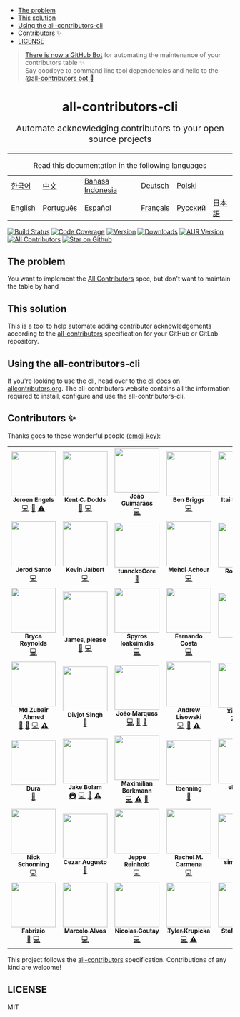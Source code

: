 <!-- START doctoc generated TOC please keep comment here to allow auto update -->
<!-- DON'T EDIT THIS SECTION, INSTEAD RE-RUN doctoc TO UPDATE -->

- [The problem](#the-problem)
- [This solution](#this-solution)
- [Using the all-contributors-cli](#using-the-all-contributors-cli)
- [Contributors ✨](#contributors-%e2%9c%a8)
- [LICENSE](#license)

<!-- END doctoc generated TOC please keep comment here to allow auto update -->

> [There is now a GitHub Bot](https://github.com/all-contributors/all-contributors-bot)
> for automating the maintenance of your contributors table ✨<br />Say goodbye
> to command line tool dependencies and hello to the
> [@all-contributors bot 🤖](https://github.com/all-contributors/all-contributors-bot)

<h1 align="center">
  all-contributors-cli
</h1>
<p align="center" style="font-size: 1.2rem;">Automate acknowledging contributors to your open source projects</p>

<hr />

<table>
    <caption>Read this documentation in the following languages</caption>
    <tbody>
        <tr>
            <td><a href="https://allcontributors.org/docs/ko/cli/overview">한국어</a></td>
            <td><a href="https://allcontributors.org/docs/zh-CN/cli/overview">中文</a></td>
            <td><a href="https://allcontributors.org/docs/id/cli/overview">Bahasa Indonesia</a></td>
            <td><a href="https://allcontributors.org/docs/de/cli/overview">Deutsch</a></td>
            <td><a href="https://allcontributors.org/docs/pl/cli/overview">Polski</a></td>
        </tr>
        <tr>
            <td><a href="https://allcontributors.org/docs/en/cli/overview">English</a></td>
            <td><a href="https://allcontributors.org/docs/pt-BR/cli/overview">Português</a></td>
            <td><a href="https://allcontributors.org/docs/es-ES/cli/overview">Español</a></td>
            <td><a href="https://allcontributors.org/docs/fr/cli/overview">Français</a></td>
            <td><a href="https://allcontributors.org/docs/ru/cli/overview">Русский</a></td>
            <td><a href="https://allcontributors.org/docs/ja/cli/overview">日本語</a></td>
        </tr>
    </tbody>
</table>

[![Build Status](https://img.shields.io/circleci/project/all-contributors/all-contributors-cli/master.svg)](https://circleci.com/gh/all-contributors/workflows/all-contributors-cli/tree/master)
[![Code Coverage](https://img.shields.io/codecov/c/github/all-contributors/all-contributors-cli.svg)](https://codecov.io/github/all-contributors/all-contributors-cli)
[![Version](https://img.shields.io/npm/v/all-contributors-cli.svg)](https://www.npmjs.com/package/all-contributors-cli)
[![Downloads](https://img.shields.io/npm/dm/all-contributors-cli.svg)](http://www.npmtrends.com/all-contributors-cli)
[![AUR Version](https://img.shields.io/aur/version/all-contributors-cli.svg)](https://aur.archlinux.org/packages/all-contributors-cli)
[![All Contributors](https://img.shields.io/badge/all_contributors-37-orange.svg?style=flat-square)](#contributors-)
[![Star on Github](https://img.shields.io/github/stars/all-contributors/all-contributors-cli.svg?style=social)](https://github.com/all-contributors/all-contributors-cli/stargazers)

## The problem

You want to implement the
[All Contributors](https://github.com/all-contributors/all-contributors) spec,
but don't want to maintain the table by hand

## This solution

This is a tool to help automate adding contributor acknowledgements according to
the [all-contributors](https://github.com/all-contributors/all-contributors)
specification for your GitHub or GitLab repository.

## Using the all-contributors-cli

If you're looking to use the cli, head over to
[the cli docs on allcontributors.org](https://allcontributors.org/docs/en/cli/overview).
The all-contributors website contains all the information required to install,
configure and use the all-contributors-cli.

## Contributors ✨

Thanks goes to these wonderful people
([emoji key](https://allcontributors.org/docs/en/emoji-key)):

<!-- ALL-CONTRIBUTORS-LIST:START - Do not remove or modify this section -->
<!-- prettier-ignore-start -->
<!-- markdownlint-disable -->
<table>
  <tr>
    <td align="center"><a href="https://github.com/jfmengels"><img src="https://avatars.githubusercontent.com/u/3869412?v=3" width="100px;" alt=""/><br /><sub><b>Jeroen Engels</b></sub></a><br /><a href="https://github.com/all-contributors/all-contributors-cli/commits?author=jfmengels" title="Code">💻</a> <a href="https://github.com/all-contributors/all-contributors-cli/commits?author=jfmengels" title="Documentation">📖</a> <a href="https://github.com/all-contributors/all-contributors-cli/commits?author=jfmengels" title="Tests">⚠️</a></td>
    <td align="center"><a href="http://kentcdodds.com/"><img src="https://avatars.githubusercontent.com/u/1500684?v=3" width="100px;" alt=""/><br /><sub><b>Kent C. Dodds</b></sub></a><br /><a href="https://github.com/all-contributors/all-contributors-cli/commits?author=kentcdodds" title="Documentation">📖</a> <a href="https://github.com/all-contributors/all-contributors-cli/commits?author=kentcdodds" title="Code">💻</a></td>
    <td align="center"><a href="https://github.com/jccguimaraes"><img src="https://avatars.githubusercontent.com/u/14871650?v=3" width="100px;" alt=""/><br /><sub><b>João Guimarães</b></sub></a><br /><a href="https://github.com/all-contributors/all-contributors-cli/commits?author=jccguimaraes" title="Code">💻</a></td>
    <td align="center"><a href="http://beneb.info"><img src="https://avatars.githubusercontent.com/u/1282980?v=3" width="100px;" alt=""/><br /><sub><b>Ben Briggs</b></sub></a><br /><a href="https://github.com/all-contributors/all-contributors-cli/commits?author=ben-eb" title="Code">💻</a></td>
    <td align="center"><a href="https://github.com/itaisteinherz"><img src="https://avatars.githubusercontent.com/u/22768990?v=3" width="100px;" alt=""/><br /><sub><b>Itai Steinherz</b></sub></a><br /><a href="https://github.com/all-contributors/all-contributors-cli/commits?author=itaisteinherz" title="Documentation">📖</a> <a href="https://github.com/all-contributors/all-contributors-cli/commits?author=itaisteinherz" title="Code">💻</a></td>
    <td align="center"><a href="https://github.com/alexjoverm"><img src="https://avatars.githubusercontent.com/u/5701162?v=3" width="100px;" alt=""/><br /><sub><b>Alex Jover</b></sub></a><br /><a href="https://github.com/all-contributors/all-contributors-cli/commits?author=alexjoverm" title="Code">💻</a> <a href="https://github.com/all-contributors/all-contributors-cli/commits?author=alexjoverm" title="Documentation">📖</a></td>
  </tr>
  <tr>
    <td align="center"><a href="https://jerodsanto.net"><img src="https://avatars3.githubusercontent.com/u/8212?v=3" width="100px;" alt=""/><br /><sub><b>Jerod Santo</b></sub></a><br /><a href="https://github.com/all-contributors/all-contributors-cli/commits?author=jerodsanto" title="Code">💻</a></td>
    <td align="center"><a href="https://github.com/kevinjalbert"><img src="https://avatars1.githubusercontent.com/u/574871?v=3" width="100px;" alt=""/><br /><sub><b>Kevin Jalbert</b></sub></a><br /><a href="https://github.com/all-contributors/all-contributors-cli/commits?author=kevinjalbert" title="Code">💻</a></td>
    <td align="center"><a href="https://i.am.charlike.online"><img src="https://avatars3.githubusercontent.com/u/5038030?v=4" width="100px;" alt=""/><br /><sub><b>tunnckoCore</b></sub></a><br /><a href="#tool-charlike" title="Tools">🔧</a></td>
    <td align="center"><a href="https://machour.idk.tn/"><img src="https://avatars2.githubusercontent.com/u/304450?v=4" width="100px;" alt=""/><br /><sub><b>Mehdi Achour</b></sub></a><br /><a href="https://github.com/all-contributors/all-contributors-cli/commits?author=machour" title="Code">💻</a></td>
    <td align="center"><a href="https://codsen.com"><img src="https://avatars1.githubusercontent.com/u/8344688?v=4" width="100px;" alt=""/><br /><sub><b>Roy Revelt</b></sub></a><br /><a href="https://github.com/all-contributors/all-contributors-cli/issues?q=author%3Arevelt" title="Bug reports">🐛</a></td>
    <td align="center"><a href="https://github.com/chrisinajar"><img src="https://avatars1.githubusercontent.com/u/422331?v=4" width="100px;" alt=""/><br /><sub><b>Chris Vickery</b></sub></a><br /><a href="https://github.com/all-contributors/all-contributors-cli/commits?author=chrisinajar" title="Code">💻</a></td>
  </tr>
  <tr>
    <td align="center"><a href="https://github.com/brycereynolds"><img src="https://avatars2.githubusercontent.com/u/1026002?v=4" width="100px;" alt=""/><br /><sub><b>Bryce Reynolds</b></sub></a><br /><a href="https://github.com/all-contributors/all-contributors-cli/commits?author=brycereynolds" title="Code">💻</a></td>
    <td align="center"><a href="http://www.jmeas.com"><img src="https://avatars3.githubusercontent.com/u/2322305?v=4" width="100px;" alt=""/><br /><sub><b>James, please</b></sub></a><br /><a href="#ideas-jmeas" title="Ideas, Planning, & Feedback">🤔</a> <a href="https://github.com/all-contributors/all-contributors-cli/commits?author=jmeas" title="Code">💻</a></td>
    <td align="center"><a href="http://www.spyros.io"><img src="https://avatars3.githubusercontent.com/u/1057324?v=4" width="100px;" alt=""/><br /><sub><b>Spyros Ioakeimidis</b></sub></a><br /><a href="https://github.com/all-contributors/all-contributors-cli/commits?author=spirosikmd" title="Code">💻</a></td>
    <td align="center"><a href="https://github.com/fadc80"><img src="https://avatars3.githubusercontent.com/u/12335761?v=4" width="100px;" alt=""/><br /><sub><b>Fernando Costa</b></sub></a><br /><a href="https://github.com/all-contributors/all-contributors-cli/commits?author=fadc80" title="Code">💻</a></td>
    <td align="center"><a href="https://snipe.net"><img src="https://avatars0.githubusercontent.com/u/197404?v=4" width="100px;" alt=""/><br /><sub><b>snipe</b></sub></a><br /><a href="https://github.com/all-contributors/all-contributors-cli/commits?author=snipe" title="Documentation">📖</a></td>
    <td align="center"><a href="http://gantlaborde.com/"><img src="https://avatars0.githubusercontent.com/u/997157?v=4" width="100px;" alt=""/><br /><sub><b>Gant Laborde</b></sub></a><br /><a href="https://github.com/all-contributors/all-contributors-cli/commits?author=GantMan" title="Code">💻</a></td>
  </tr>
  <tr>
    <td align="center"><a href="https://in.linkedin.com/in/mzubairahmed"><img src="https://avatars2.githubusercontent.com/u/17708702?v=4" width="100px;" alt=""/><br /><sub><b>Md Zubair Ahmed</b></sub></a><br /><a href="https://github.com/all-contributors/all-contributors-cli/commits?author=M-ZubairAhmed" title="Documentation">📖</a> <a href="https://github.com/all-contributors/all-contributors-cli/issues?q=author%3AM-ZubairAhmed" title="Bug reports">🐛</a> <a href="https://github.com/all-contributors/all-contributors-cli/commits?author=M-ZubairAhmed" title="Code">💻</a> <a href="https://github.com/all-contributors/all-contributors-cli/commits?author=M-ZubairAhmed" title="Tests">⚠️</a></td>
    <td align="center"><a href="http://bogas04.github.io"><img src="https://avatars3.githubusercontent.com/u/6177621?v=4" width="100px;" alt=""/><br /><sub><b>Divjot Singh</b></sub></a><br /><a href="https://github.com/all-contributors/all-contributors-cli/commits?author=bogas04" title="Documentation">📖</a></td>
    <td align="center"><a href="https://github.com/tigermarques"><img src="https://avatars0.githubusercontent.com/u/15315098?v=4" width="100px;" alt=""/><br /><sub><b>João Marques</b></sub></a><br /><a href="https://github.com/all-contributors/all-contributors-cli/commits?author=tigermarques" title="Code">💻</a> <a href="https://github.com/all-contributors/all-contributors-cli/commits?author=tigermarques" title="Documentation">📖</a> <a href="#ideas-tigermarques" title="Ideas, Planning, & Feedback">🤔</a></td>
    <td align="center"><a href="http://hipstersmoothie.com"><img src="https://avatars3.githubusercontent.com/u/1192452?v=4" width="100px;" alt=""/><br /><sub><b>Andrew Lisowski</b></sub></a><br /><a href="https://github.com/all-contributors/all-contributors-cli/commits?author=hipstersmoothie" title="Code">💻</a> <a href="https://github.com/all-contributors/all-contributors-cli/commits?author=hipstersmoothie" title="Documentation">📖</a> <a href="https://github.com/all-contributors/all-contributors-cli/commits?author=hipstersmoothie" title="Tests">⚠️</a></td>
    <td align="center"><a href="https://github.com/chinesedfan"><img src="https://avatars3.githubusercontent.com/u/1736154?v=4" width="100px;" alt=""/><br /><sub><b>Xianming Zhong</b></sub></a><br /><a href="https://github.com/all-contributors/all-contributors-cli/commits?author=chinesedfan" title="Documentation">📖</a></td>
    <td align="center"><a href="https://github.com/xuchaoying"><img src="https://avatars2.githubusercontent.com/u/8073251?v=4" width="100px;" alt=""/><br /><sub><b>C.Y.Xu</b></sub></a><br /><a href="https://github.com/all-contributors/all-contributors-cli/commits?author=xuchaoying" title="Code">💻</a></td>
  </tr>
  <tr>
    <td align="center"><a href="https://github.com/chris-dura"><img src="https://avatars3.githubusercontent.com/u/3680914?v=4" width="100px;" alt=""/><br /><sub><b>Dura</b></sub></a><br /><a href="https://github.com/all-contributors/all-contributors-cli/commits?author=chris-dura" title="Documentation">📖</a></td>
    <td align="center"><a href="https://jakebolam.com"><img src="https://avatars2.githubusercontent.com/u/3534236?v=4" width="100px;" alt=""/><br /><sub><b>Jake Bolam</b></sub></a><br /><a href="#infra-jakebolam" title="Infrastructure (Hosting, Build-Tools, etc)">🚇</a> <a href="https://github.com/all-contributors/all-contributors-cli/commits?author=jakebolam" title="Code">💻</a> <a href="https://github.com/all-contributors/all-contributors-cli/commits?author=jakebolam" title="Documentation">📖</a> <a href="https://github.com/all-contributors/all-contributors-cli/commits?author=jakebolam" title="Tests">⚠️</a></td>
    <td align="center"><a href="http://maxcubing.wordpress.com"><img src="https://avatars0.githubusercontent.com/u/8260834?v=4" width="100px;" alt=""/><br /><sub><b>Maximilian Berkmann</b></sub></a><br /><a href="https://github.com/all-contributors/all-contributors-cli/commits?author=Berkmann18" title="Code">💻</a> <a href="https://github.com/all-contributors/all-contributors-cli/commits?author=Berkmann18" title="Tests">⚠️</a> <a href="https://github.com/all-contributors/all-contributors-cli/commits?author=Berkmann18" title="Documentation">📖</a></td>
    <td align="center"><a href="https://github.com/tbenning"><img src="https://avatars2.githubusercontent.com/u/7265547?v=4" width="100px;" alt=""/><br /><sub><b>tbenning</b></sub></a><br /><a href="#design-tbenning" title="Design">🎨</a></td>
    <td align="center"><a href="https://twitter.com/ehmicky"><img src="https://avatars2.githubusercontent.com/u/8136211?v=4" width="100px;" alt=""/><br /><sub><b>ehmicky</b></sub></a><br /><a href="https://github.com/all-contributors/all-contributors-cli/commits?author=ehmicky" title="Code">💻</a></td>
    <td align="center"><a href="https://ghuser.io/jamesgeorge007"><img src="https://avatars2.githubusercontent.com/u/25279263?v=4" width="100px;" alt=""/><br /><sub><b>James George</b></sub></a><br /><a href="https://github.com/all-contributors/all-contributors-cli/commits?author=jamesgeorge007" title="Code">💻</a></td>
  </tr>
  <tr>
    <td align="center"><a href="https://github.com/nschonni"><img src="https://avatars2.githubusercontent.com/u/1297909?v=4" width="100px;" alt=""/><br /><sub><b>Nick Schonning</b></sub></a><br /><a href="https://github.com/all-contributors/all-contributors-cli/commits?author=nschonni" title="Code">💻</a></td>
    <td align="center"><a href="https://cezaraugusto.net/"><img src="https://avatars0.githubusercontent.com/u/4672033?v=4" width="100px;" alt=""/><br /><sub><b>Cezar Augusto</b></sub></a><br /><a href="https://github.com/all-contributors/all-contributors-cli/commits?author=cezaraugusto" title="Documentation">📖</a></td>
    <td align="center"><a href="https://reinhold.is"><img src="https://avatars1.githubusercontent.com/u/5678122?v=4" width="100px;" alt=""/><br /><sub><b>Jeppe Reinhold</b></sub></a><br /><a href="https://github.com/all-contributors/all-contributors-cli/commits?author=JReinhold" title="Code">💻</a></td>
    <td align="center"><a href="https://rachelcarmena.github.io"><img src="https://avatars0.githubusercontent.com/u/22792183?v=4" width="100px;" alt=""/><br /><sub><b>Rachel M. Carmena</b></sub></a><br /><a href="https://github.com/all-contributors/all-contributors-cli/commits?author=rachelcarmena" title="Code">💻</a></td>
    <td align="center"><a href="https://github.com/simon300000"><img src="https://avatars1.githubusercontent.com/u/12656264?v=4" width="100px;" alt=""/><br /><sub><b>simon3000</b></sub></a><br /><a href="https://github.com/all-contributors/all-contributors-cli/commits?author=simon300000" title="Tests">⚠️</a></td>
    <td align="center"><a href="https://sno2wman.dev/"><img src="https://avatars3.githubusercontent.com/u/15155608?v=4" width="100px;" alt=""/><br /><sub><b>SnO₂WMaN</b></sub></a><br /><a href="https://github.com/all-contributors/all-contributors-cli/commits?author=SnO2WMaN" title="Code">💻</a></td>
  </tr>
  <tr>
    <td align="center"><a href="https://www.destro.me"><img src="https://avatars1.githubusercontent.com/u/7031675?v=4" width="100px;" alt=""/><br /><sub><b>Fabrizio</b></sub></a><br /><a href="https://github.com/all-contributors/all-contributors-cli/issues?q=author%3Adexpota" title="Bug reports">🐛</a> <a href="https://github.com/all-contributors/all-contributors-cli/commits?author=dexpota" title="Code">💻</a></td>
    <td align="center"><a href="https://github.com/marceloalves"><img src="https://avatars1.githubusercontent.com/u/216782?v=4" width="100px;" alt=""/><br /><sub><b>Marcelo Alves</b></sub></a><br /><a href="https://github.com/all-contributors/all-contributors-cli/commits?author=MarceloAlves" title="Code">💻</a></td>
    <td align="center"><a href="https://phacks.dev/"><img src="https://avatars1.githubusercontent.com/u/2587348?v=4" width="100px;" alt=""/><br /><sub><b>Nicolas Goutay</b></sub></a><br /><a href="https://github.com/all-contributors/all-contributors-cli/commits?author=phacks" title="Code">💻</a></td>
    <td align="center"><a href="https://github.com/tylerkrupicka"><img src="https://avatars1.githubusercontent.com/u/5761061?s=460&v=4" width="100px;" alt=""/><br /><sub><b>Tyler Krupicka</b></sub></a><br /><a href="https://github.com/all-contributors/all-contributors-cli/commits?author=tylerkrupicka" title="Code">💻</a> <a href="https://github.com/all-contributors/all-contributors-cli/commits?author=tylerkrupicka" title="Tests">⚠️</a></td>
    <td align="center"><a href="https://github.com/smoia"><img src="https://avatars3.githubusercontent.com/u/35300580?v=4" width="100px;" alt=""/><br /><sub><b>Stefano Moia</b></sub></a><br /><a href="https://github.com/all-contributors/all-contributors-cli/commits?author=smoia" title="Code">💻</a></td>
  </tr>
</table>

<!-- markdownlint-enable -->
<!-- prettier-ignore-end -->
<!-- ALL-CONTRIBUTORS-LIST:END -->

This project follows the
[all-contributors](https://github.com/all-contributors/all-contributors)
specification. Contributions of any kind are welcome!

## LICENSE

MIT
